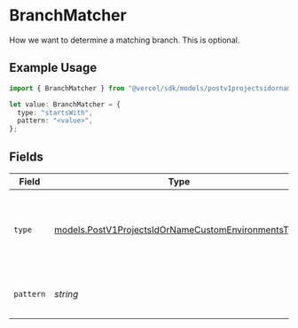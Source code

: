 # BranchMatcher

How we want to determine a matching branch. This is optional.

## Example Usage

```typescript
import { BranchMatcher } from "@vercel/sdk/models/postv1projectsidornamecustomenvironmentsop.js";

let value: BranchMatcher = {
  type: "startsWith",
  pattern: "<value>",
};
```

## Fields

| Field                                                                                                            | Type                                                                                                             | Required                                                                                                         | Description                                                                                                      |
| ---------------------------------------------------------------------------------------------------------------- | ---------------------------------------------------------------------------------------------------------------- | ---------------------------------------------------------------------------------------------------------------- | ---------------------------------------------------------------------------------------------------------------- |
| `type`                                                                                                           | [models.PostV1ProjectsIdOrNameCustomEnvironmentsType](../models/postv1projectsidornamecustomenvironmentstype.md) | :heavy_check_mark:                                                                                               | Type of matcher. One of \"equals\", \"startsWith\", or \"endsWith\".                                             |
| `pattern`                                                                                                        | *string*                                                                                                         | :heavy_check_mark:                                                                                               | Git branch name or portion thereof.                                                                              |